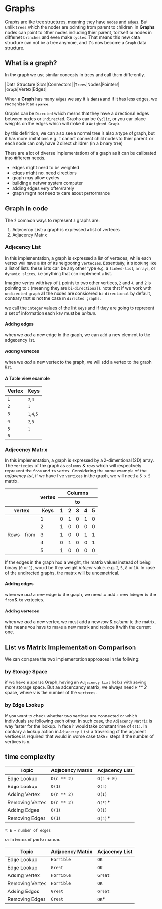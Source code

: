 # Graphs

Graphs are like tree structures, meaning they have `nodes` and `edges`. But unlik `trees` which the nodes are pointing from parent to children, in **Graphs** nodes can point to other nodes including thier parent, to itself or nodes in differnet `branches` and even make `cycles`. That means this new data structure can not be a tree anymore, and it's now become a `Graph` data structure.

## What is a graph?
In the graph we use similar concepts in trees and call them differently.

|Data Structure|Slots|Connectors|
|`Trees`|Nodes|Pointers|
|`Graph`|Vertex|Edges|

When a **Graph** has many `edges` we say it is **`dense`** and if it has less edges, we recognize it as **`sparse`**.

Graphs can be `Directed` which means that they have a directional edges between nodes or `Undirected`.
Graphs can be `Cyclic`, or you can place weights on the edges which will make it a `Weighted Graph`.

by this definition, we can also see a normal tree is also a type of graph, but it has more limitations e.g. it cannot connect child nodes to thier parent, or each node can only have 2 direct children (in a binary tree)

There are a lot of diverse implementations of a graph as it can be calibrated into different needs.
- edges might need to be weighted
- edges might not need directions
- graph may allow cycles
- building a networ system computer
- adding edges very often/rarely
- graph might not need to care about performance

## Graph in code

The 2 common ways to represent a graphs are:
1. Adjecency List: a graph is expressed a list of verteces
2. Adjacency Matrix

### Adjecency List
In this implementation, a graph is expressed a list of verteces, while each vertex will have a list of its neigboring `vertecies`. Essentially, It's looking like a list of lists. these lists can be any other type e.g. a `linked-list`, `arrays`, or `dynamic slices`, i.e anything that can implement a list.

Imagine _vertex_ with _key_ of `1` points to two other vertices, `2` and `4`. and `2` is pointing to `1` (meaning they are `bi-directional`). note that if we work with `undirected graph` all the nodes are considered `bi-directional` by default, contrary that is not the case in `directed graphs`.

we call the `integer` values of the list `Keys` and if they are going to represent a set of information each key must be _unique_.
#### Adding edges
when we _add_ a new edge to the graph, we can add a new element to the adgecency list. 
#### Adding verteces
when we _add_ a new vertex to the graph, we will add a vertex to the graph list. 

#### A Table view example
|Vertex|Keys|
|------|----|
|`1`|`2`,`4`|
|`2`|`1`|
|`3`|`1`,`4`,`5`|
|`4`|`2`,`5`|
|`5`|`1`|
|`6`||

### Adjecency Matrix
In this implementation, a graph is expressed by a 2-dimentional (2D) array. The `vertecies` of the graph as `columns` & `rows` which will respectively represent the `from` and `to` vertex.
Considering the same example of the _adjacency list_, if we have five `vertices` in the graph, we will need a `5 x 5` matrix.

<table>
  <thead>
    <tr>
      <th rowspan="2" colspan="2"></th>
      <th rowspan="2">vertex</th>
      <th colspan="5">Columns</th>
    </tr>
    <tr>
      <th colspan="5">to</th>
    </tr>
    <tr>
      <th rowspan="6" colspan="2">vertex</th>
      <th>Keys</th>
      <th>1</th>
      <th>2</th>
      <th>3</th>
      <th>4</th>
      <th>5</th>
    </tr>
  </thead>
  <tbody>
    <tr>
      <td rowspan="0">Rows</td>
      <td rowspan="0">from</td>
      <td>1</td>
      <td>0</td>
      <td>1</td>
      <td>0</td>
      <td>1</td>
      <td>0</td>
    </tr>
    <tr>
      <td>2</td>
      <td>1</td>
      <td>0</td>
      <td>0</td>
      <td>0</td>
      <td>0</td>
    </tr>
    <tr>
      <td>3</td>
      <td>1</td>
      <td>0</td>
      <td>0</td>
      <td>1</td>
      <td>1</td>
    </tr>
    <tr>
      <td>4</td>
      <td>0</td>
      <td>1</td>
      <td>0</td>
      <td>0</td>
      <td>1</td>
    </tr>
    <tr>
      <td>5</td>
      <td>1</td>
      <td>0</td>
      <td>0</td>
      <td>0</td>
      <td>0</td>
    </tr>
  </tbody>
</table>

If the edges in the graph had a weight, the matrix values instead of being binary (`0` or `1`), would be they weight _integer_ value. e.g. `2`, `5`, `8` or `10`.
In case of the undirected graphs, the matrix will be uncemetrical.

#### Adding edges
when we _add_ a new edge to the graph, we need to add a new integer to the `from` & `to` vertecies. 
#### Adding verteces
when we _add_ a new vertex, we must add a new _row_ & _column_ to the matrix. this means you have to make a new matrix and replace it with the current one.

## List vs Matrix Implementation Comparison
We can compare the two implementation approaces in the follwing:

### by Storage Space
if we have a sparse Graph, having an `Adjacency List` helps with saving more storage space. But an adcencancy matrix, we always need _v ** 2_ space, where _v_ is the number of the `verteces`.

### by Edge Lookup
If you want to check whether two vertices are connected or which individuals are following each other. In such case, the `Adjacency Matrix` is way faster for the lookup. In face it would take constant time of `O(1)`. In contrary a lookup action in  `Adjacency List` a traversing of the adjacent vertices is required, that would in worse case take `n` steps if the number of vertices is `n`.

## time complexity
|Topic|Adjacency Matrix|Adjacency List|
|-------|--------|--------|
|Edge Lookup|`O(n ** 2)`| `O(n + E)` |
|Edge Lookup|`O(1)`| `O(n)` |
|Adding Vertex|`O(n ** 2)`| `O(1)` |
|Removing Vertex|`O(n ** 2)`| `O(E)`* |
|Adding Edges|`O(1)`| `O(1)` |
|Removing Edges|`O(1)`| `O(n)`* |


`*`: `E = number of edges`

or in terms of performance:

|Topic|Adjacency Matrix|Adjacency List|
|-------|--------|--------|
|Edge Lookup|`Horrible`| `OK` |
|Edge Lookup|`Great`| `OK` |
|Adding Vertex|`Horrible`| `Great` |
|Removing Vertex|`Horrible`| `OK` |
|Adding Edges|`Great`| `Great` |
|Removing Edges|`Great`| `OK`* |
